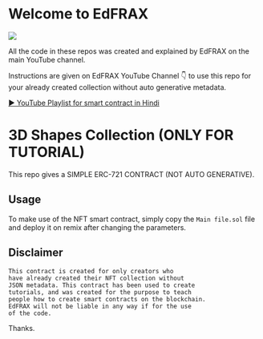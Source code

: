 # Welcome to EdFRAX 

![](https://blogger.googleusercontent.com/img/b/R29vZ2xl/AVvXsEiihLXYNh-Pp4oS-xXkgpauXL5YAPyMV5opp94InpLkEzEL62_vYVXz3XcxJFOjGEQ1EPXYA7KQet4j_DhC6moKuS5oPRVFzWiuW4rJij0Ix_DCimfd77iEj1rpa6qXk1PqGayctPEwHCrnRg2Fhv0-Yo3z3BMTTGh6slyMSqHiZ7af4PiQWNgLC2TO/s1600/IMG_20211222_204224_163.jpg)

All the code in these repos was created and explained by EdFRAX on the main YouTube channel.

Instructions are given on EdFRAX YouTube Channel 👇 to use this repo for your already created collection without auto generative metadata.

[▶️ YouTube Playlist for smart contract in Hindi](https://www.youtube.com/playlist?list=PLWoxgNgCgDZ3v7kZHD-BUp4iiqMZYsne2)

# 3D Shapes Collection (ONLY FOR TUTORIAL) 

This repo gives a SIMPLE ERC-721 CONTRACT (NOT AUTO GENERATIVE).

## Usage

To make use of the NFT smart contract, simply copy the `Main file.sol` file and deploy it on remix after changing the parameters.

## Disclaimer

    This contract is created for only creators who
    have already created their NFT collection without
    JSON metadata. This contract has been used to create
    tutorials, and was created for the purpose to teach
    people how to create smart contracts on the blockchain.
    EdFRAX will not be liable in any way if for the use
    of the code.
    
 Thanks.
 
